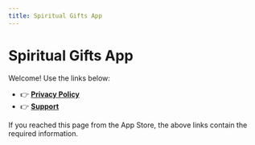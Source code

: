 ```yaml
---
title: Spiritual Gifts App
---
```


# Spiritual Gifts App

Welcome! Use the links below:

- 👉 **[Privacy Policy](./privacy-policy)**
- 👉 **[Support](./support)**

If you reached this page from the App Store, the above links contain the required information.
